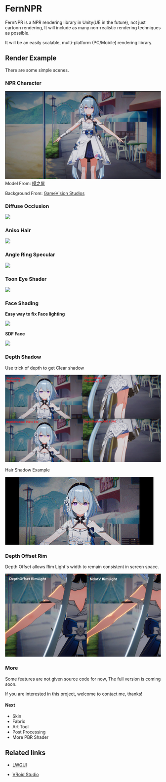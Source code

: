 # FernNPR
FernNPR is a NPR rendering library in Unity(UE in the future), not just cartoon rendering, It will include as many non-realistic rendering techniques as possible.

It will be an easily scalable, multi-platform (PC/Mobile) rendering library.

## Render Example
There are some simple scenes.

### NPR Character

![](DocAssets/11-22.jpg)
Model From: [模之屋](https://www.aplaybox.com/details/model/S5d7KiigvyIb)

Background From: [GameVision Studios](https://gamevision.artstation.com/projects/ZGZxYG)

### Diffuse Occlusion
![](DocAssets/Diffuse-Occlusion.png)

### Aniso Hair
![](DocAssets/aniso-hair.gif)

### Angle Ring Specular
![](DocAssets/compression/angleringspecular.gif)

### Toon Eye Shader
![](DocAssets/compression/eyeexample.gif)

### Face Shading
**Easy way to fix Face lighting**

![](DocAssets/compression/facelightfix.gif)

**SDF Face**

![](DocAssets/compression/SDFFace.gif)

### Depth Shadow 

Use trick of depth to get Clear shadow

![](DocAssets/DepthShadow.png)

Hair Shadow Example

![](DocAssets/compression/DepthShadow-min.gif)

### Depth Offset Rim

Depth Offset allows Rim Light's width to remain consistent in screen space.

![](DocAssets/DepthOffsetRim.png)

### More
Some features are not given source code for now, The full version is coming soon.

If you are interested in this project, welcome to contact me, thanks!

#### Next
- Skin
- Fabric
- Art Tool
- Post Processing
- More PBR Shader

## Related links

- [LWGUI](https://github.com/JasonMa0012/LWGUI)

- [VRoid Studio](https://vroid.com/en)
